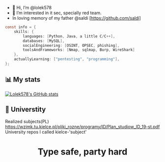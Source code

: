 - 👋 Hi, I’m @lolek578
- 👀 I’m interested in it sec, specially red team.
- In loving memory of my father @saldi [https://github.com/saldi]

```java
const info = {
    skills: {
        languages: [Python, Java, a little C/C++],
        databases: [MySQL],
        socialEngineering: [OSINT, OPSEC, phishing],
        toolsAndFrameworks: [Nmap, sqlmap, Burp, WireShark]
    },
    actuallyLearning: ["pentesting", "programming"],
};
```



## 📊 My stats
[![Lolek578's GitHub stats](https://github-readme-stats.vercel.app/api?username=lolek578&show_icons=true&theme=radical)](https://github.com/lolek578)


## 🏫 Universtity
Realized subjects(PL) https://wzimk.tu.kielce.pl/pliki_rozne/programy/ID/Plan_studiow_ID_19-st.pdf
<br>
University repos I called kielce-'subject'


# <p align="center">Type safe, party hard</p>
<!---
lolek578/lolek578 is a ✨ special ✨ repository because its `README.md` (this file) appears on your GitHub profile.
You can click the Preview link to take a look at your changes.
--->
